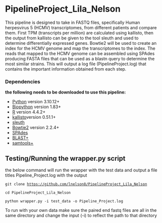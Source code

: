 # PipelineProject_Lila_Nelson
 
This pipeline is designed to take in FASTQ files, specifically Human herpesvirus 5 (HCMV) transcriptomes, from different patients and compare them. First TPM (transcripts per million) are calculated using kallisto, then the output from kallisto can be given to the tool sleuth and used to determine differentially expressed genes. Bowtie2 will be used to create an index for the HCMV genome and map the transcriptomes to the index. The reads that mapped to the HCMV genome can be assembled using SPAdes producing FASTA files that can be used as a blastn query to determine the most similar strains. This will output a log file (PipelineProject.log) that contains the important information obtained from each step. 

### Dependencies

**the following needs to be downloaded to use this pipeline:**

- [Python](https://www.python.org/downloads/source/) version 3.10.12+
- [Biopython](https://biopython.org/wiki/Download) version 1.83+
- [R](https://cran.r-project.org/mirrors.html) version 4.4.2+
- [<ins>kallisto</ins>](https://pachterlab.github.io/kallisto/download)version 0.51.1+ 
- [<ins>sleuth</ins>](https://pachterlab.github.io/sleuth/download)
- [<ins>Bowtie2</ins>](https://github.com/BenLangmead/bowtie2) version 2.2.4+
- [<ins>SPAdes</ins>](https://github.com/ablab/spades?tab=readme-ov-file) 
- [<ins>BLAST+</ins>](https://www.ncbi.nlm.nih.gov/books/NBK569861/)
- [<ins>samtools+</ins>](https://github.com/samtools/samtools)

## Testing/Running the wrapper.py script
the below command will run the wrapper with the test data and output a file titles Pipeline_Project.log with the output 

<code>git clone https://github.com/lnelson8/PipelineProject_Lila_Nelson</code>

<code>cd PipelineProject_Lila_Nelson</code>

<code>python wrapper.py -i test_data -o Pipeline_Project.log </code>

To run with your own data make sure the paired end fastq files are all in the same directory and change the input (-i) to reflect the path to that directory
